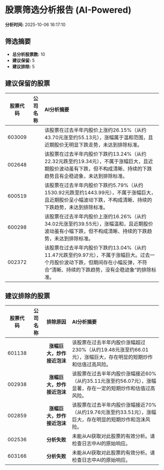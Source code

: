 # 股票筛选分析报告 (AI-Powered)

**分析时间:** 2025-10-06 16:17:10

## 筛选摘要

- **总分析股票数:** 10
- **建议保留:** 5
- **建议排除:** 5

## 建议保留的股票

| 股票代码 | 公司名称 | AI分析摘要 |
|:---:|:---:|:---|
| 603009 |  | 该股票在过去半年内股价上涨约26.15%（从约43.70元涨至约55.13元），涨幅属于温和范围，且近期股价无明显下跌走势，未达到排除标准。 |
| 002648 |  | 该股票在过去半年内股价下跌约13.24%（从约22.32元跌至约19.34元），不属于涨幅巨大，且近期股价波动虽有下跌，但不构成清晰、持续的下跌趋势且有企稳迹象，未达到排除标准。 |
| 600519 |  | 该股票在过去半年内股价下跌约5.79%（从约1530.92元跌至约1443.99元），不属于涨幅巨大，且近期股价呈小幅波动下跌，不构成清晰、持续的下跌趋势，未达到排除标准。 |
| 600298 |  | 该股票在过去半年内股价上涨约16.26%（从约34.02元涨至约39.55元），涨幅温和，且近期股价波动虽有小幅下跌，但不构成清晰、持续的下跌趋势，未达到排除标准。 |
| 002372 |  | 该股票在过去半年内股价下跌约13.04%（从约11.47元跌至约9.97元），不属于涨幅巨大。过去一个月股价波动下跌，但期间存在小幅反弹，不符合“清晰、持续的下跌趋势，没有企稳迹象”的排除标准。 |

## 建议排除的股票

| 股票代码 | 公司名称 | 排除原因 | AI分析摘要 |
|:---:|:---:|:---:|:---|
| 601138 |  | **涨幅巨大，炒作接近泡沫** | 该股票在过去半年内股价涨幅超过230%（从约19.48元涨至约66.01元），涨幅巨大，存在明显的短期炒作和估值过高风险。 |
| 002938 |  | **涨幅巨大，炒作接近泡沫** | 该股票在过去半年内股价涨幅接近60%（从约35.11元涨至约56.07元），涨幅显著，存在一定的短期炒作和估值过高风险。 |
| 002859 |  | **涨幅巨大，炒作接近泡沫** | 该股票在过去半年内股价涨幅接近70%（从约19.76元涨至约33.51元），涨幅巨大，存在明显的短期炒作和泡沫风险。 |
| 002536 |  | **分析失败** | 未能从AI获取对此股票的有效分析。请检查日志中AI的原始响应。 |
| 603166 |  | **分析失败** | 未能从AI获取对此股票的有效分析。请检查日志中AI的原始响应。 |
